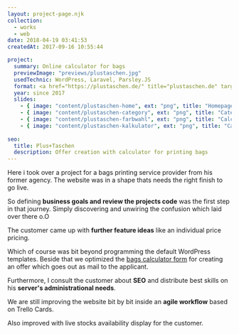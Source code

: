```yaml
---
layout: project-page.njk
collection: 
  - works
  - web
date: 2018-04-19 03:41:53
createdAt: 2017-09-16 10:55:44

project:
  summary: Online calculator for bags
  previewImage: "previews/plustaschen.jpg"
  usedTechnic: WordPress, Laravel, Parsley.JS
  format: <a href="https://plustaschen.de/" title="plustaschen.de" target="_blank">plustaschen.de</a>
  year: since 2017
  slides:
    - { image: "content/plustaschen-home", ext: "png", title: "Homepage" }
    - { image: "content/plustaschen-category", ext: "png", title: "Category view" }
    - { image: "content/plustaschen-farbwahl", ext: "png", title: "Calculator view" }
    - { image: "content/plustaschen-kalkulator", ext: "png", title: "Calculator view 2" }
   
seo:
  title: Plus+Taschen
  description: Offer creation with calculator for printing bags
---
```

Here i took over a project for a bags printing service provider from his former agency.
The website was in a shape thats needs the right finish to go live.

So defining <strong>business goals and review the projects code</strong> was the first step in that journey.
Simply discovering and unwiring the confusion which laid over there o.O

The customer came up with <strong>further feature ideas</strong> like an individual price pricing.

Which of course was bit beyond programming the default WordPress templates.
Beside that we optimized the <a href="https://plustaschen.de/taschen/turnbeutel-der-bunte" rel="noreferrer noopener" target="_blank" title="check the claculator!">bags calculator form</a> for creating an offer which goes out as mail to the applicant.

Furthermore, I consult the customer about <strong>SEO</strong> and distribute best skills on his <strong>server's administrational needs</strong>.

We are still improving the website bit by bit inside an <strong>agile workflow</strong> based on Trello Cards.

Also improved with live stocks availability display for the customer.


